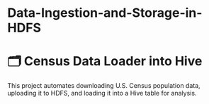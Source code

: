 # Data-Ingestion-and-Storage-in-HDFS

# 🗂️ Census Data Loader into Hive

This project automates downloading U.S. Census population data, uploading it to HDFS, and loading it into a Hive table for analysis.
